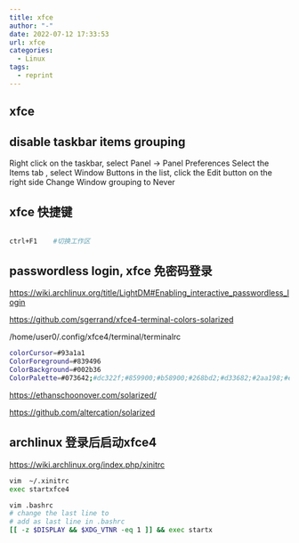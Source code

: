 ```yaml
---
title: xfce
author: "-"
date: 2022-07-12 17:33:53
url: xfce
categories:
  - Linux
tags:
  - reprint
---
```

## xfce

## disable taskbar items grouping

Right click on the taskbar, select Panel -> Panel Preferences
Select the Items tab , select Window Buttons in the list, click the Edit button on the right side
Change Window grouping to Never

## xfce 快捷键

```bash

ctrl+F1    #切换工作区

```

## passwordless login, xfce 免密码登录

<https://wiki.archlinux.org/title/LightDM#Enabling_interactive_passwordless_login>

<https://github.com/sgerrand/xfce4-terminal-colors-solarized>
  
/home/user0/.config/xfce4/terminal/terminalrc

```bash
colorCursor=#93a1a1
ColorForeground=#839496
ColorBackground=#002b36
ColorPalette=#073642;#dc322f;#859900;#b58900;#268bd2;#d33682;#2aa198;#eee8d5;#002b36;#cb4b16;#586e75;#657b83;#839496;#6c71c4;#93a1a1;#fdf6e3
```

<https://ethanschoonover.com/solarized/>
  
<https://github.com/altercation/solarized>

## archlinux 登录后启动xfce4

<https://wiki.archlinux.org/index.php/xinitrc>

```bash
vim  ~/.xinitrc
exec startxfce4

vim .bashrc
# change the last line to
# add as last line in .bashrc
[[ -z $DISPLAY && $XDG_VTNR -eq 1 ]] && exec startx
```
